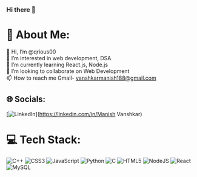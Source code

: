 ### Hi there 👋

# 💫 About Me:
👋 Hi, I’m @qrious00<br>👀 I’m interested in web development, DSA<br>🌱 I’m currently learning React.js, Node.js<br>💞️ I’m looking to collaborate on Web Development<br>📫 How to reach me Gmail- vanshkarmanish188@gmail.com


## 🌐 Socials:
[![LinkedIn](https://www.linkedin.com/in/manish-vanshkar-083627227/)](https://linkedin.com/in/Manish Vanshkar) 

# 💻 Tech Stack:
![C++](https://img.shields.io/badge/c++-%2300599C.svg?style=for-the-badge&logo=c%2B%2B&logoColor=white) ![CSS3](https://img.shields.io/badge/css3-%231572B6.svg?style=for-the-badge&logo=css3&logoColor=white) ![JavaScript](https://img.shields.io/badge/javascript-%23323330.svg?style=for-the-badge&logo=javascript&logoColor=%23F7DF1E) ![Python](https://img.shields.io/badge/python-3670A0?style=for-the-badge&logo=python&logoColor=ffdd54) ![C](https://img.shields.io/badge/c-%2300599C.svg?style=for-the-badge&logo=c&logoColor=white) ![HTML5](https://img.shields.io/badge/html5-%23E34F26.svg?style=for-the-badge&logo=html5&logoColor=white) ![NodeJS](https://img.shields.io/badge/node.js-6DA55F?style=for-the-badge&logo=node.js&logoColor=white) ![React](https://img.shields.io/badge/react-%2320232a.svg?style=for-the-badge&logo=react&logoColor=%2361DAFB) ![MySQL](https://img.shields.io/badge/mysql-%2300f.svg?style=for-the-badge&logo=mysql&logoColor=white)
<!-- # 📊 GitHub Stats:
![](https://github-readme-stats.vercel.app/api?username=qrious00&theme=dark&hide_border=false&include_all_commits=false&count_private=false)<br/>
![](https://github-readme-streak-stats.herokuapp.com/?user=qrious00&theme=dark&hide_border=false)<br/>
![](https://github-readme-stats.vercel.app/api/top-langs/?username=qrious00&theme=dark&hide_border=false&include_all_commits=false&count_private=false&layout=compact)
 -->
<!-- Proudly created with GPRM ( https://gprm.itsvg.in ) -->
